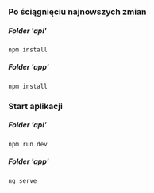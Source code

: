 ### Po ściągnięciu najnowszych zmian

##### Folder 'api'

`npm install`

##### Folder 'app'

`npm install`

### Start aplikacji

##### Folder 'api'

`npm run dev`

##### Folder 'app'

`ng serve`
